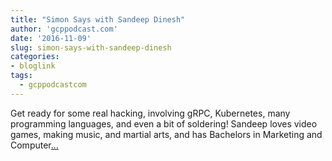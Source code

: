 ```yaml
---
title: "Simon Says with Sandeep Dinesh"
author: 'gcppodcast.com'
date: '2016-11-09'
slug: simon-says-with-sandeep-dinesh
categories:
- bloglink
tags:
  - gcppodcastcom
---
```


Get ready for some real hacking, involving gRPC, Kubernetes, many programming languages, and even a bit of soldering! Sandeep loves video games, making music, and martial arts, and has Bachelors in Marketing and Computer[... <i class="fas fa-external-link-alt"></i>](https://www.gcppodcast.com/post/episode-51-simon-says-with-sandeep-dinesh/)

